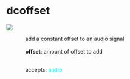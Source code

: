 
<a name=dcoffset></a><br>
# <b>dcoffset</b>
<img src="../images/dcoffset.png"><br>
<div style="display:inline-block;margin-left:50px;">
add a constant offset to an audio signal<br/><br/>
<b>offset</b>: amount of offset to add<br>

<br>accepts: <font color=cyan>audio</font> <br></div>
